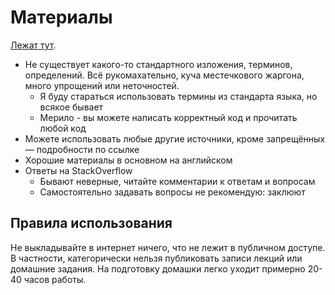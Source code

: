 # Материалы
[Лежат тут](../../common/materials.md).

* Не существует какого-то стандартного изложения, терминов, определений.
  Всё рукомахательно, куча местечкового жаргона, много упрощений или неточностей.
     * Я буду стараться использовать термины из стандарта языка, но всякое бывает
     * Мерило - вы можете написать корректный код и прочитать любой код
* Можете использовать любые другие источники, кроме запрещённых — подробности по ссылке
* Хорошие материалы в основном на английском
* Ответы на StackOverflow
    * Бывают неверные, читайте комментарии к ответам и вопросам
    * Самостоятельно задавать вопросы не рекомендую: заклюют

## Правила использования
Не выкладывайте в интернет ничего, что не лежит в публичном доступе.
В частности, категорически нельзя публиковать записи лекций или домашние задания.
На подготовку домашки легко уходит примерно 20-40 часов работы.
